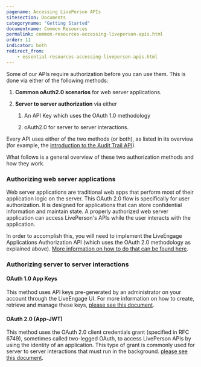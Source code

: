 ```yaml
---
pagename: Accessing LivePerson APIs
sitesection: Documents
categoryname: "Getting Started"
documentname: Common Resources
permalink: common-resources-accessing-liveperson-apis.html
order: 11
indicator: both
redirect_from:
    - essential-resources-accessing-liveperson-apis.html
---
```


Some of our APIs require authorization before you can use them. This is done via either of the following methods:

1. **Common oAuth2.0 scenarios** for web server applications.

2. **Server to server authorization** via either

    1. An API Key which uses the OAuth 1.0 methodology

    2. oAuth2.0 for server to server interactions.

Every API uses either of the two methods (or both), as listed in its overview (for example, the [introduction to the Audit Trail API](/audit-trail-api-introduction.html)).

What follows is a general overview of these two authorization methods and how they work.

### Authorizing web server applications

Web server applications are traditional web apps that perform most of their application logic on the server. This OAuth 2.0 flow is specifically for user authorization. It is designed for applications that can store confidential information and maintain state. A properly authorized web server application can access LivePerson's APIs while the user interacts with the application.

In order to accomplish this, you will need to implement the LiveEngage Applications Authorization API (which uses the OAuth 2.0 methodology as explained above). [More information on how to do that can be found here](/authorizing-liveengage-applications-overview.html).

### Authorizing server to server interactions

#### OAuth 1.0 App Keys

This method uses API keys pre-generated by an administrator on your account through the LiveEngage UI. For more information on how to create, retrieve and manage these keys, [please see this document](/common-resources-create-api-keys.html).

#### OAuth 2.0 (App-JWT)

This method uses the OAuth 2.0 client credentials grant (specified in RFC 6749), sometimes called two-legged OAuth, to access LivePerson APIs by using the identity of an application. This type of grant is commonly used for server to server interactions that must run in the background.
[please see this document](/connector-api-send-api-authorization-and-authentication.html#get-appjwt).
